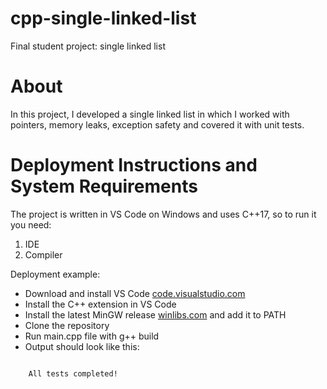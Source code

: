 # cpp-single-linked-list

Final student project: single linked list

# About

In this project, I developed a single linked list in which I worked with pointers, memory leaks, exception safety and covered it with unit tests.

# Deployment Instructions and System Requirements

The project is written in VS Code on Windows and uses C++17, so to run it you need:
1. IDE
2. Compiler

Deployment example:
* Download and install VS Code [code.visualstudio.com](https://code.visualstudio.com/)
* Install the C++ extension in VS Code
* Install the latest MinGW release [winlibs.com](https://winlibs.com/#download-release) and add it to PATH
* Clone the repository
* Run main.cpp file with g++ build
* Output should look like this:

```

    All tests completed!

```
